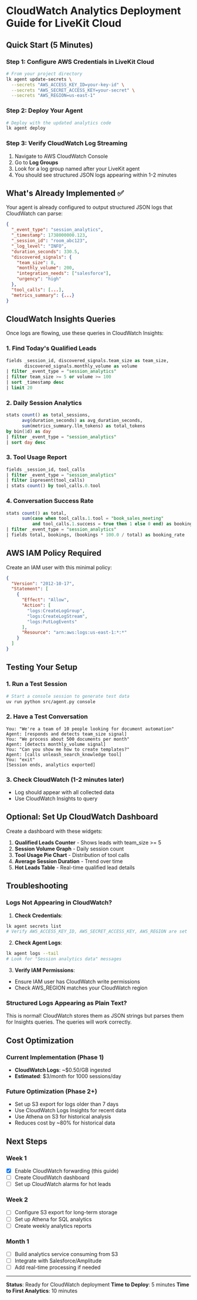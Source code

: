 # CloudWatch Analytics Deployment Guide for LiveKit Cloud

## Quick Start (5 Minutes)

### Step 1: Configure AWS Credentials in LiveKit Cloud

```bash
# From your project directory
lk agent update-secrets \
  --secrets "AWS_ACCESS_KEY_ID=your-key-id" \
  --secrets "AWS_SECRET_ACCESS_KEY=your-secret" \
  --secrets "AWS_REGION=us-east-1"
```

### Step 2: Deploy Your Agent

```bash
# Deploy with the updated analytics code
lk agent deploy
```

### Step 3: Verify CloudWatch Log Streaming

1. Navigate to AWS CloudWatch Console
2. Go to **Log Groups**
3. Look for a log group named after your LiveKit agent
4. You should see structured JSON logs appearing within 1-2 minutes

## What's Already Implemented ✅

Your agent is already configured to output structured JSON logs that CloudWatch can parse:

```json
{
  "_event_type": "session_analytics",
  "_timestamp": 1738000000.123,
  "_session_id": "room_abc123",
  "_log_level": "INFO",
  "duration_seconds": 330.5,
  "discovered_signals": {
    "team_size": 8,
    "monthly_volume": 200,
    "integration_needs": ["salesforce"],
    "urgency": "high"
  },
  "tool_calls": [...],
  "metrics_summary": {...}
}
```

## CloudWatch Insights Queries

Once logs are flowing, use these queries in CloudWatch Insights:

### 1. Find Today's Qualified Leads
```sql
fields _session_id, discovered_signals.team_size as team_size,
       discovered_signals.monthly_volume as volume
| filter _event_type = "session_analytics"
| filter team_size >= 5 or volume >= 100
| sort _timestamp desc
| limit 20
```

### 2. Daily Session Analytics
```sql
stats count() as total_sessions,
      avg(duration_seconds) as avg_duration_seconds,
      sum(metrics_summary.llm_tokens) as total_tokens
by bin(1d) as day
| filter _event_type = "session_analytics"
| sort day desc
```

### 3. Tool Usage Report
```sql
fields _session_id, tool_calls
| filter _event_type = "session_analytics"
| filter ispresent(tool_calls)
| stats count() by tool_calls.0.tool
```

### 4. Conversation Success Rate
```sql
stats count() as total,
      sum(case when tool_calls.1.tool = "book_sales_meeting"
          and tool_calls.1.success = true then 1 else 0 end) as bookings
| filter _event_type = "session_analytics"
| fields total, bookings, (bookings * 100.0 / total) as booking_rate
```

## AWS IAM Policy Required

Create an IAM user with this minimal policy:

```json
{
  "Version": "2012-10-17",
  "Statement": [
    {
      "Effect": "Allow",
      "Action": [
        "logs:CreateLogGroup",
        "logs:CreateLogStream",
        "logs:PutLogEvents"
      ],
      "Resource": "arn:aws:logs:us-east-1:*:*"
    }
  ]
}
```

## Testing Your Setup

### 1. Run a Test Session
```bash
# Start a console session to generate test data
uv run python src/agent.py console
```

### 2. Have a Test Conversation
```
You: "We're a team of 10 people looking for document automation"
Agent: [responds and detects team_size signal]
You: "We process about 500 documents per month"
Agent: [detects monthly_volume signal]
You: "Can you show me how to create templates?"
Agent: [calls unleash_search_knowledge tool]
You: "exit"
[Session ends, analytics exported]
```

### 3. Check CloudWatch (1-2 minutes later)
- Log should appear with all collected data
- Use CloudWatch Insights to query

## Optional: Set Up CloudWatch Dashboard

Create a dashboard with these widgets:

1. **Qualified Leads Counter** - Shows leads with team_size >= 5
2. **Session Volume Graph** - Daily session count
3. **Tool Usage Pie Chart** - Distribution of tool calls
4. **Average Session Duration** - Trend over time
5. **Hot Leads Table** - Real-time qualified lead details

## Troubleshooting

### Logs Not Appearing in CloudWatch?

1. **Check Credentials**:
```bash
lk agent secrets list
# Verify AWS_ACCESS_KEY_ID, AWS_SECRET_ACCESS_KEY, AWS_REGION are set
```

2. **Check Agent Logs**:
```bash
lk agent logs --tail
# Look for "Session analytics data" messages
```

3. **Verify IAM Permissions**:
- Ensure IAM user has CloudWatch write permissions
- Check AWS_REGION matches your CloudWatch region

### Structured Logs Appearing as Plain Text?

This is normal! CloudWatch stores them as JSON strings but parses them for Insights queries. The queries will work correctly.

## Cost Optimization

### Current Implementation (Phase 1)
- **CloudWatch Logs**: ~$0.50/GB ingested
- **Estimated**: $3/month for 1000 sessions/day

### Future Optimization (Phase 2+)
- Set up S3 export for logs older than 7 days
- Use CloudWatch Logs Insights for recent data
- Use Athena on S3 for historical analysis
- Reduces cost by ~80% for historical data

## Next Steps

### Week 1
- [x] Enable CloudWatch forwarding (this guide)
- [ ] Create CloudWatch dashboard
- [ ] Set up CloudWatch alarms for hot leads

### Week 2
- [ ] Configure S3 export for long-term storage
- [ ] Set up Athena for SQL analytics
- [ ] Create weekly analytics reports

### Month 1
- [ ] Build analytics service consuming from S3
- [ ] Integrate with Salesforce/Amplitude
- [ ] Add real-time processing if needed

---

**Status**: Ready for CloudWatch deployment
**Time to Deploy**: 5 minutes
**Time to First Analytics**: 10 minutes